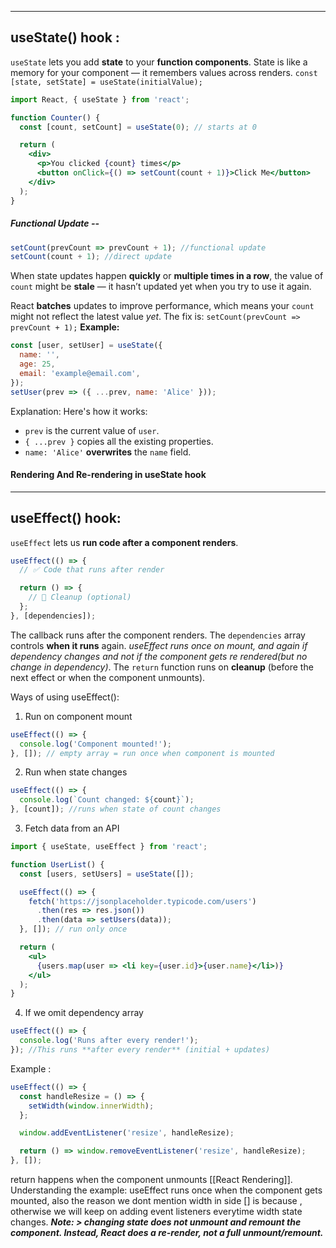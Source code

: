 __________
## useState() hook :

`useState` lets you add **state** to your **function components**. State is like a memory for your component — it remembers values across renders.
`const [state, setState] = useState(initialValue);`

```jsx
import React, { useState } from 'react';

function Counter() {
  const [count, setCount] = useState(0); // starts at 0

  return (
    <div>
      <p>You clicked {count} times</p>
      <button onClick={() => setCount(count + 1)}>Click Me</button>
    </div>
  );
}
```
##### Functional Update --
```jsx
setCount(prevCount => prevCount + 1); //functional update
setCount(count + 1); //direct update
```
When state updates happen **quickly** or **multiple times in a row**, the value of `count` might be **stale** — it hasn’t updated yet when you try to use it again.

React **batches** updates to improve performance, which means your `count` might not reflect the latest value _yet_. The fix is:
`setCount(prevCount => prevCount + 1);` 
**Example:**
```jsx
const [user, setUser] = useState({
  name: '',
  age: 25,
  email: 'example@email.com',
});
setUser(prev => ({ ...prev, name: 'Alice' }));
```
Explanation:
Here's how it works:
- `prev` is the current value of `user`.
- `{ ...prev }` copies all the existing properties.
- `name: 'Alice'` **overwrites** the `name` field.

#### Rendering And Re-rendering in useState hook




_____

## useEffect() hook:

`useEffect` lets us **run code after a component renders**.

```jsx
useEffect(() => {
  // ✅ Code that runs after render

  return () => {
    // 🧼 Cleanup (optional)
  };
}, [dependencies]);
```
The callback runs after the component renders. The `dependencies` array controls **when it runs** again. *useEffect runs once on mount, and again if dependency changes and not if the component gets re rendered(but no change in dependency)*. The `return` function runs on **cleanup** (before the next effect or when the component unmounts).


Ways of using useEffect():

1. Run on component mount
```jsx
useEffect(() => {
  console.log('Component mounted!');
}, []); // empty array = run once when component is mounted
```

2. Run when state changes
```jsx
useEffect(() => {
  console.log(`Count changed: ${count}`);
}, [count]); //runs when state of count changes
```

3. Fetch data from an API
```jsx
import { useState, useEffect } from 'react';

function UserList() {
  const [users, setUsers] = useState([]);

  useEffect(() => {
    fetch('https://jsonplaceholder.typicode.com/users')
      .then(res => res.json())
      .then(data => setUsers(data));
  }, []); // run only once

  return (
    <ul>
      {users.map(user => <li key={user.id}>{user.name}</li>)}
    </ul>
  );
}
```

4. If we omit dependency array
```jsx
useEffect(() => {
  console.log('Runs after every render!');
}); //This runs **after every render** (initial + updates)
```

Example :
```jsx
useEffect(() => {
  const handleResize = () => {
    setWidth(window.innerWidth);
  };

  window.addEventListener('resize', handleResize);

  return () => window.removeEventListener('resize', handleResize);
}, []);
```
return happens when the component unmounts [[React Rendering]].
Understanding the example: useEffect runs once when the component gets mounted, also the reason we dont mention width in side [] is because , otherwise we will keep on adding event listeners everytime width state changes. 
***Note: > changing state does not unmount and remount the component. Instead, React does a re-render, not a full unmount/remount.***




